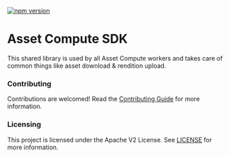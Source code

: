<!--- when a new release happens, the VERSION and URL in the badge have to be manually updated because it's a private registry --->
[![npm version](https://img.shields.io/badge/%40nui%2Flibrary-27.0.0-blue.svg)](https://artifactory.corp.adobe.com/artifactory/npm-nui-release/@nui/library/-/@nui/library-27.0.0.tgz)

# Asset Compute SDK
This shared library is used by all Asset Compute workers and takes care of common things like asset download & rendition upload.

### Contributing
Contributions are welcomed! Read the [Contributing Guide](./.github/CONTRIBUTING.md) for more information.

### Licensing
This project is licensed under the Apache V2 License. See [LICENSE](LICENSE) for more information.
